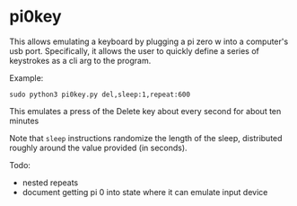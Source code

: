 # pi0key

This allows emulating a keyboard by plugging a pi zero w into a computer's usb port. Specifically, it allows the user to quickly define a series of keystrokes as a cli arg to the program.

Example:

```sudo python3 pi0key.py del,sleep:1,repeat:600```

This emulates a press of the Delete key about every second for about ten minutes

Note that `sleep` instructions randomize the length of the sleep, distributed roughly around the value provided (in seconds).

Todo:
* nested repeats
* document getting pi 0 into state where it can emulate input device
